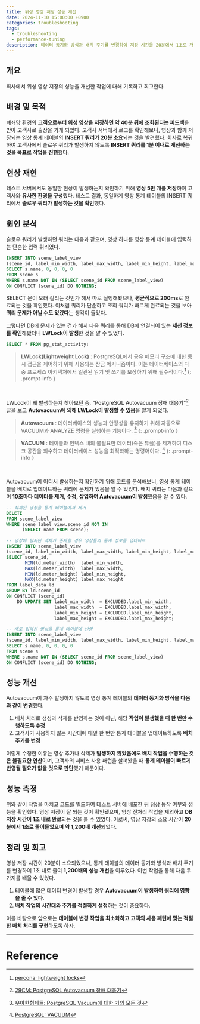 ```yaml
---
title: 위성 영상 저장 성능 개선
date: 2024-11-10 15:00:00 +0900
categories: troubleshooting
tags:
  - troubleshooting
  - performance-tuning
description: 데이터 동기화 방식과 배치 주기를 변경하여 저장 시간을 20분에서 1초로 개선
---
```


## 개요

회사에서 위성 영상 저장의 성능을 개선한 작업에 대해 기록하고 회고한다.

## 배경 및 목적

폐쇄망 환경의 **고객으로부터 위성 영상을 저장하면 약 40분 뒤에 조회된다는 피드백**을 받아 고객사로 출장을 가게 되었다. 고객사 서버에서 로그를 확인해보니, 영상과 함께 저장되는 영상 통계 테이블의 **INSERT 쿼리가 20분 소요**되는 것을 발견했다. 회사로 복귀하여 고객사에서 슬로우 쿼리가 발생하지 않도록 **INSERT 쿼리를 1분 이내로 개선하는 것을 목표로 작업을 진행**했다.

## 현상 재현

테스트 서버에서도 동일한 현상이 발생하는지 확인하기 위해 **영상 5만 개를 저장**하여 고객사와 **유사한 환경을 구성**했다. 테스트 결과, 동일하게 영상 통계 테이블의 INSERT 쿼리에서 **슬로우 쿼리가 발생하는 것을 확인**했다.

## 원인 분석

슬로우 쿼리가 발생하던 쿼리는 다음과 같으며, 영상 하나를 영상 통계 테이블에 입력하는 단순한 입력 쿼리였다.

```sql
INSERT INTO scene_label_view 
(scene_id, label_min_width, label_max_width, label_min_height, label_max_height)
SELECT s.name, 0, 0, 0, 0   
FROM scene s   
WHERE s.name NOT IN (SELECT scene_id FROM scene_label_view)   
ON CONFLICT (scene_id) DO NOTHING;
```

SELECT 문이 오래 걸리는 것인가 해서 따로 실행해봤으나, **평균적으로 200ms**로 완료되는 것을 확인했다. 이처럼 쿼리가 단순하고 조회 쿼리가 빠르게 완료되는 것을 보아 **쿼리 문제가 아닐 수도 있겠다**는 생각이 들었다.

그렇다면 DB에 문제가 있는 건가 해서 다음 쿼리를 통해 DB에 연결되어 있는 **세션 정보를 확인**해봤더니 **LWLock이 발생**한 것을 알 수 있었다.
```sql
SELECT * FROM pg_stat_activity;
```

> **LWLock(Lightweight Lock)** : PostgreSQL에서 공유 메모리 구조에 대한 동시 접근을 제어하기 위해 사용되는 잠금 메커니즘이다. 이는 데이터베이스의 다중 프로세스 아키텍처에서 일관된 읽기 및 쓰기를 보장하기 위해 필수적이다.[^percona]
{: .prompt-info }

<br/>

LWLock이 왜 발생하는지 찾아보던 중, "PostgreSQL Autovacuum 장애 대응기"[^29cm] 글을 보고 **Autovacuum에 의해 LWLock이 발생할 수 있음**을 알게 되었다.

> **Autovacuum** : 데이터베이스의 성능과 안정성을 유지하기 위해 자동으로 VACUUM과 ANALYZE 명령을 실행하는 기능이다. [^autovacuum]
{: .prompt-info }

> **VACUUM** : 테이블과 인덱스 내의 불필요한 데이터(죽은 튜플)를 제거하여 디스크 공간을 회수하고 데이터베이스 성능을 최적화하는 명령어이다. [^vacuum]
{: .prompt-info }

<br/>

Autovacuum이 어디서 발생하는지 확인하기 위해 코드를 분석해보니, 영상 통계 테이블을 배치로 업데이트하는 쿼리에 문제가 있음을 알 수 있었다. 배치 쿼리는 다음과 같으며 **10초마다 데이터를 제거, 수정, 삽입하여 Autovacuum이 발생**했음을 알 수 있다.


```sql
-- 삭제된 영상을 통계 테이블에서 제거
DELETE  
FROM scene_label_view  
WHERE scene_label_view.scene_id NOT IN  
      (SELECT name FROM scene);  

-- 영상에 탐지된 객체가 존재할 경우 영상들의 통계 정보를 업데이트
INSERT INTO scene_label_view  
(scene_id, label_min_width, label_max_width, label_min_height, label_max_height) 
SELECT scene_id,  
       MIN(ld.meter_width)  label_min_width,  
       MAX(ld.meter_width)  label_max_width,  
       MIN(ld.meter_height) label_min_height,  
       MAX(ld.meter_height) label_max_height  
FROM label_data ld  
GROUP BY ld.scene_id  
ON CONFLICT (scene_id)  
    DO UPDATE SET label_min_width  = EXCLUDED.label_min_width,  
                  label_max_width  = EXCLUDED.label_max_width,  
                  label_min_height = EXCLUDED.label_min_height,  
                  label_max_height = EXCLUDED.label_max_height;  

-- 새로 입력된 영상을 통계 테이블에 반영
INSERT INTO scene_label_view  
(scene_id, label_min_width, label_max_width, label_min_height, label_max_height) 
SELECT s.name, 0, 0, 0, 0  
FROM scene s  
WHERE s.name NOT IN (SELECT scene_id FROM scene_label_view)  
ON CONFLICT (scene_id) DO NOTHING;

```


## 성능 개선

Autovacuum이 자주 발생하지 않도록 영상 통계 테이블의 **데이터 동기화 방식을 다음과 같이 변경**했다.

1. 배치 처리로 생성과 삭제를 반영하는 것이 아닌, 해당 **작업이 발생했을 때 한 번만 수행하도록 수정**
2. 고객사가 사용하지 않는 시간대에 매일 한 번만 통계 테이블을 업데이트하도록 **배치 주기를 변경**

이렇게 수정한 이유는 영상 추가나 삭제가 **발생하지 않았음에도 배치 작업을 수행하는 것은 불필요한 연산**이며, 고객사의 서비스 사용 패턴을 살펴봤을 때 **통계 테이블이 빠르게 반영될 필요가 없을 것으로 판단**했기 때문이다.

## 성능 측정

위와 같이 작업을 마치고 코드를 빌드하여 테스트 서버에 배포한 뒤 정상 동작 여부와 성능을 확인했다. 영상 저장이 잘 되는 것이 확인됐으며, 영상 전처리 작업을 제외하고 **DB 저장 시간이 1초 내로 완료**되는 것을 볼 수 있었다. 이로써, 영상 저장의 소요 시간이 **20분에서 1초로 줄어들었으며 약 1,200배 개선**되었다.

## 정리 및 회고

영상 저장 시간이 20분이 소요되었으나, 통계 테이블의 데이터 동기화 방식과 배치 주기를 변경하여 1초 내로 줄여 **1,200배의 성능 개선**을 이루었다. 이번 작업을 통해 다음 두 가지를 배울 수 있었다.

1. 테이블에 많은 데이터 변경이 발생할 경우 **Autovacuum이 발생하여 쿼리에 영향을 줄 수 있다**.
2. **배치 작업의 시간대와 주기를 적절하게 설정**하는 것이 중요하다.

이를 바탕으로 앞으로는 **테이블에 변경 작업을 최소화하고 고객의 사용 패턴에 맞는 적절한 배치 처리를 구현**하도록 하자.

---

# Reference

[^percona]: [percona: lightweight locks](https://www.percona.com/blog/postgresql-locking-part-3-lightweight-locks/)
[^29cm]: [29CM: PostgreSQL Autovacuum 장애 대응기](https://medium.com/29cm/postgresql-autovacuum-%EC%9E%A5%EC%95%A0-%EB%8C%80%EC%9D%91%EA%B8%B0-1-8284955c0193)
[^autovacuum]: [우아한형제들: PostgreSQL Vacuum에 대한 거의 모든 것](https://techblog.woowahan.com/9478/)
[^vacuum]: [PostgreSQL: VACUUM](https://www.postgresql.org/docs/current/sql-vacuum.html)